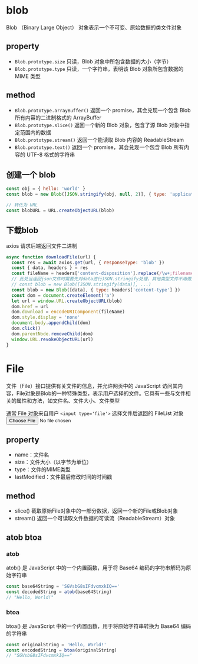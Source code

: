 # blob

Blob （Binary Large Object） 对象表示一个不可变、原始数据的类文件对象

## property

* `Blob.prototype.size` 只读，Blob 对象中所包含数据的大小（字节）
* `Blob.prototype.type` 只读，一个字符串，表明该 Blob 对象所包含数据的 MIME 类型

## method
* `Blob.prototype.arrayBuffer()` 返回一个 promise，其会兑现一个包含 Blob 所有内容的二进制格式的 ArrayBuffer
* `Blob.prototype.slice()` 返回一个新的 Blob 对象，包含了源 Blob 对象中指定范围内的数据
* `Blob.prototype.stream()` 返回一个能读取 Blob 内容的 ReadableStream
* `Blob.prototype.text()` 返回一个 promise，其会兑现一个包含 Blob 所有内容的 UTF-8 格式的字符串

## 创建一个 blob

```js
const obj = { hello: 'world' }
const blob = new Blob([JSON.stringify(obj, null, 2)], { type: 'application/json' })

// 转化为 URL
const blobURL = URL.createObjectURL(blob)
```

## 下载blob
axios 请求后端返回文件二进制
```js
async function downloadFile(url) {
  const res = await axios.get(url, { responseType: 'blob' })
  const { data, headers } = res
  const fileName = headers['content-disposition'].replace(/\w+;filename=(.*)/, '$1')
  // 此处当返回json文件时需要先对data进行JSON.stringify处理，其他类型文件不用做处理
  // const blob = new Blob([JSON.stringify(data)], ...)
  const blob = new Blob([data], { type: headers['content-type'] })
  const dom = document.createElement('a')
  let url = window.URL.createObjectURL(blob)
  dom.href = url
  dom.download = encodeURIComponent(fileName)
  dom.style.display = 'none'
  document.body.appendChild(dom)
  dom.click()
  dom.parentNode.removeChild(dom)
  window.URL.revokeObjectURL(url)
}
```
# File

文件（File）接口提供有关文件的信息，并允许网页中的 JavaScript 访问其内容，File对象是Blob的一种特殊类型，表示用户选择的文件。它具有一些与文件相关的属性和方法，如文件名、文件大小、文件类型

通常 File 对象来自用户 `<input type='file'>` 选择文件后返回的 FileList 对象 <input type='file'>

## property

* name：文件名
* size：文件大小（以字节为单位）
* type：文件的MIME类型
* lastModified：文件最后修改时间的时间戳

## method
* slice() 截取原始File对象中的一部分数据，返回一个新的File或Blob对象
* stream() 返回一个可读取文件数据的可读流（ReadableStream）对象

## atob btoa

### atob

atob() 是 JavaScript 中的一个内置函数，用于将 Base64 编码的字符串解码为原始字符串
```js
const base64String = 'SGVsbG8sIFdvcmxkIQ=='
const decodedString = atob(base64String)
// "Hello, World!"
```

### btoa
btoa() 是 JavaScript 中的一个内置函数，用于将原始字符串转换为 Base64 编码的字符串
```js
const originalString = 'Hello, World!'
const encodedString = btoa(originalString)
// "SGVsbG8sIFdvcmxkIQ=="
```